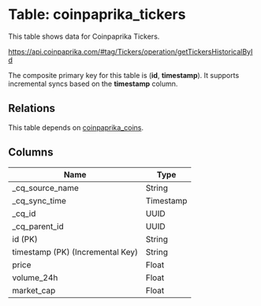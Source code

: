 # Table: coinpaprika_tickers

This table shows data for Coinpaprika Tickers.

https://api.coinpaprika.com/#tag/Tickers/operation/getTickersHistoricalById

The composite primary key for this table is (**id**, **timestamp**).
It supports incremental syncs based on the **timestamp** column.
## Relations

This table depends on [coinpaprika_coins](coinpaprika_coins.md).

## Columns

| Name          | Type          |
| ------------- | ------------- |
|_cq_source_name|String|
|_cq_sync_time|Timestamp|
|_cq_id|UUID|
|_cq_parent_id|UUID|
|id (PK)|String|
|timestamp (PK) (Incremental Key)|String|
|price|Float|
|volume_24h|Float|
|market_cap|Float|